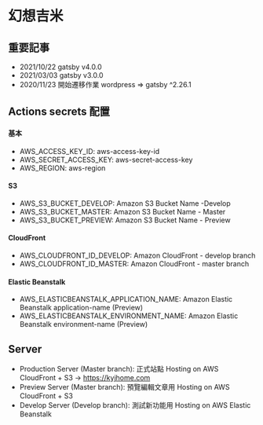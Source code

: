 # 幻想吉米

## 重要記事

- 2021/10/22 gatsby v4.0.0
- 2021/03/03 gatsby v3.0.0
- 2020/11/23 開始遷移作業 wordpress => gatsby ^2.26.1

## Actions secrets 配置

#### 基本

- AWS_ACCESS_KEY_ID: aws-access-key-id
- AWS_SECRET_ACCESS_KEY: aws-secret-access-key
- AWS_REGION: aws-region

#### S3

- AWS_S3_BUCKET_DEVELOP: Amazon S3 Bucket Name -Develop
- AWS_S3_BUCKET_MASTER: Amazon S3 Bucket Name - Master
- AWS_S3_BUCKET_PREVIEW: Amazon S3 Bucket Name - Preview

#### CloudFront

- AWS_CLOUDFRONT_ID_DEVELOP: Amazon CloudFront - develop branch
- AWS_CLOUDFRONT_ID_MASTER: Amazon CloudFront - master branch

#### Elastic Beanstalk

- AWS_ELASTICBEANSTALK_APPLICATION_NAME: Amazon Elastic Beanstalk application-name (Preview)
- AWS_ELASTICBEANSTALK_ENVIRONMENT_NAME: Amazon Elastic Beanstalk environment-name (Preview)

## Server

- Production Server (Master branch): 正式站點 Hosting on AWS CloudFront + S3 -> https://kyjhome.com
- Preview Server (Master branch): 預覽編輯文章用 Hosting on AWS CloudFront + S3
- Develop Server (Develop branch): 測試新功能用 Hosting on AWS Elastic Beanstalk
